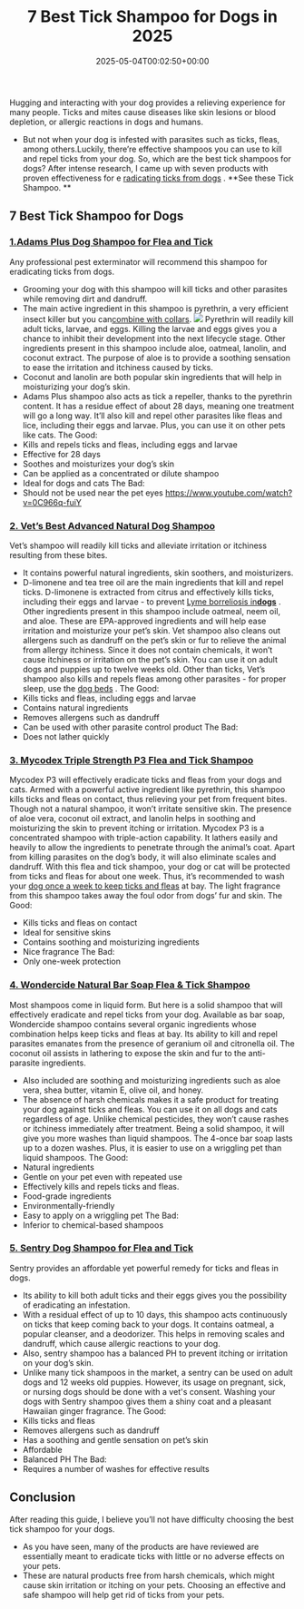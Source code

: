 ﻿---
layout: post
title: 7 Best Tick Shampoo for Dogs in 2025
date: '2025-05-04T00:02:50+00:00'
categories:
- Product Reviews
- Ticks
tags: []
slug: /best-tick-shampoo-for-dogs/
lastmod: 2025-05-07T12:21:25+03:00
---

Hugging and interacting with your dog provides a relieving experience for many people. Ticks and mites cause diseases like skin lesions or blood depletion, or allergic reactions in dogs and humans.
- But not when your dog is infested with parasites such as ticks, fleas, among others.Luckily, there’re effective shampoos you can use to kill and repel ticks from your dog.
So, which are the best tick shampoos for dogs?
After intense research, I came up with seven products with proven effectiveness for e
[radicating ticks from dogs](https://www.banglajol.info/index.php/JAVAR/article/view/19632)
.
**See these Tick Shampoo. **
## 7 Best Tick Shampoo for Dogs
### [1.**Adams Plus Dog Shampoo for Flea and Tick**](https://www.amazon.com/dp/B004KDRGD2/?tag=p-policy-20)
Any professional pest exterminator will recommend this shampoo for eradicating ticks from dogs.
- Grooming your dog with this shampoo will kill ticks and other parasites while removing dirt and dandruff.
- The main active ingredient in this shampoo is pyrethrin, a very efficient insect killer but you can[combine with collars](https://pestpolicy.com/best-tick-collars-for-dogs/).
![](/assets/img/03/Best-Tick-Shampoo-for-Dogs-300x200.jpg)
Pyrethrin will readily kill adult ticks, larvae, and eggs. Killing the larvae and eggs gives you a chance to inhibit their development into the next lifecycle stage.
Other ingredients present in this shampoo include aloe, oatmeal, lanolin, and coconut extract.
The purpose of aloe is to provide a soothing sensation to ease the irritation and itchiness caused by ticks.
- Coconut and lanolin are both popular skin ingredients that will help in moisturizing your dog’s skin.
- Adams Plus shampoo also acts as tick a repeller, thanks to the pyrethrin content.
It has a residue effect of about 28 days, meaning one treatment will go a long way.
It’ll also kill and repel other parasites like fleas and lice, including their eggs and larvae. Plus, you can use it on other pets like cats.
The Good:
- Kills and repels ticks and fleas, including eggs and larvae
- Effective for 28 days
- Soothes and moisturizes your dog’s skin
- Can be applied as a concentrated or dilute shampoo
- Ideal for dogs and cats
The Bad:
- Should not be used near the pet eyes
https://www.youtube.com/watch?v=0C966q-fuiY
### [2. Vet’s Best Advanced Natural Dog Shampoo](https://www.amazon.com/dp/B07F44G1LS/?tag=p-policy-20)
Vet’s shampoo will readily kill ticks and alleviate irritation or itchiness resulting from these bites.
- It contains powerful natural ingredients, skin soothers, and moisturizers.
- D-limonene and tea tree oil are the main ingredients that kill and repel ticks.
D-limonene is extracted from citrus and effectively kills ticks, including their eggs and larvae - to prevent
[Lyme borreliosis in**dogs**](https://www.sciencedirect.com/science/article/abs/pii/S0195561610000987?via%3Dihub)
.
Other ingredients present in this shampoo include oatmeal, neem oil, and aloe. These are EPA-approved ingredients and will help ease irritation and moisturize your pet’s skin.
Vet shampoo also cleans out allergens such as dandruff on the pet’s skin or fur to relieve the animal from allergy itchiness.
Since it does not contain chemicals, it won’t cause itchiness or irritation on the pet’s skin.
You can use it on adult dogs and puppies up to twelve weeks old. Other than ticks, Vet’s shampoo also kills and repels fleas among other parasites - for proper sleep, use the
[dog beds](https://pestpolicy.com/best-dog-beds/)
.
The Good:
- Kills ticks and fleas, including eggs and larvae
- Contains natural ingredients
- Removes allergens such as dandruff
- Can be used with other parasite control product
The Bad:
- Does not lather quickly
### [**3. Mycodex Triple Strength P3 Flea and Tick Shampoo**](https://www.amazon.com/dp/B004C3R9WI/?tag=p-policy-20)
Mycodex P3 will effectively eradicate ticks and fleas from your dogs and cats.
Armed with a powerful active ingredient like pyrethrin, this shampoo kills ticks and fleas on contact, thus relieving your pet from frequent bites.
Though not a natural shampoo, it won’t irritate sensitive skin. The presence of aloe vera, coconut oil extract, and lanolin helps in soothing and moisturizing the skin to prevent itching or irritation.
Mycodex P3 is a concentrated shampoo with triple-action capability. It lathers easily and heavily to allow the ingredients to penetrate through the animal’s coat.
Apart from killing parasites on the dog’s body, it will also eliminate scales and dandruff.
With this flea and tick shampoo, your dog or cat will be protected from ticks and fleas for about one week.
Thus, it’s recommended to wash your
[dog once a week to keep ticks and fleas](https://pestpolicy.com/best-flea-combs-for-dogs/)
at bay. The light fragrance from this shampoo takes away the foul odor from dogs’ fur and skin.
The Good:
- Kills ticks and fleas on contact
- Ideal for sensitive skins
- Contains soothing and moisturizing ingredients
- Nice fragrance
The Bad:
- Only one-week protection
### [**4. Wondercide Natural Bar Soap Flea & Tick Shampoo**](https://www.amazon.com/dp/B0758WGJTG/?tag=p-policy-20)
Most shampoos come in liquid form. But here is a solid shampoo that will effectively eradicate and repel ticks from your dog.
Available as bar soap, Wondercide shampoo contains several organic ingredients whose combination helps keep ticks and fleas at bay.
Its ability to kill and repel parasites emanates from the presence of geranium oil and citronella oil. The coconut oil assists in lathering to expose the skin and fur to the anti-parasite ingredients.
- Also included are soothing and moisturizing ingredients such as aloe vera, shea butter, vitamin E, olive oil, and honey.
- The absence of harsh chemicals makes it a safe product for treating your dog against ticks and fleas.
You can use it on all dogs and cats regardless of age. Unlike chemical pesticides, they won’t cause rashes or itchiness immediately after treatment.
Being a solid shampoo, it will give you more washes than liquid shampoos. The 4-once bar soap lasts up to a dozen washes. Plus, it is easier to use on a wriggling pet than liquid shampoos.
The Good:
- Natural ingredients
- Gentle on your pet even with repeated use
- Effectively kills and repels ticks and fleas.
- Food-grade ingredients
- Environmentally-friendly
- Easy to apply on a wriggling pet
The Bad:
- Inferior to chemical-based shampoos
### [**5. Sentry Dog Shampoo for Flea and Tick**](https://www.amazon.com/dp/B001VIY6GO/?tag=p-policy-20)
Sentry provides an affordable yet powerful remedy for ticks and fleas in dogs.
- Its ability to kill both adult ticks and their eggs gives you the possibility of eradicating an infestation.
- With a residual effect of up to 10 days, this shampoo acts continuously on ticks that keep coming back to your dogs.
It contains oatmeal, a popular cleanser, and a deodorizer. This helps in removing scales and dandruff, which cause allergic reactions to your dog.
- Also, sentry shampoo has a balanced PH to prevent itching or irritation on your dog’s skin.
- Unlike many tick shampoos in the market, a sentry can be used on adult dogs and 12 weeks old puppies.
However, its usage on pregnant, sick, or nursing dogs should be done with a vet's consent.
Washing your dogs with Sentry shampoo gives them a shiny coat and a pleasant Hawaiian ginger fragrance.
The Good:
- Kills ticks and fleas
- Removes allergens such as dandruff
- Has a soothing and gentle sensation on pet’s skin
- Affordable
- Balanced PH
The Bad:
- Requires a number of washes for effective results
## **Conclusion**
After reading this guide, I believe you’ll not have difficulty choosing the best tick shampoo for your dogs.
- As you have seen, many of the products are have reviewed are essentially meant to eradicate ticks with little or no adverse effects on your pets.
- These are natural products free from harsh chemicals, which might cause skin irritation or itching on your pets.
Choosing an effective and safe shampoo will help get rid of ticks from your pets.